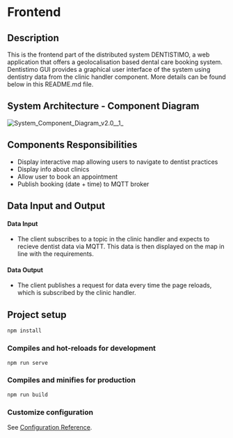 # Frontend

## Description

This is the frontend part of the distributed system DENTISTIMO, a web application that offers a geolocalisation based dental care booking system.
Dentistimo GUI provides a graphical user interface of the system using dentistry data from the clinic handler component. More details can be found below in this README.md file.

## System Architecture - Component Diagram

![System_Component_Diagram_v2.0__1_](/uploads/45a7fa0c8ac9aeace2ea507ccfce552b/System_Component_Diagram_v2.0__1_.png)


## Components Responsibilities

- Display interactive map allowing users to navigate to dentist practices
- Display info about clinics 
- Allow user to book an appointment 
- Publish booking (date + time) to MQTT broker 

## Data Input and Output

#### Data Input

- The client subscribes to a topic in the clinic handler and expects to recieve dentist data via MQTT.  This data is then displayed on the map in line with the requirements. 

#### Data Output
- The client publishes a request for data every time the page reloads, which is subscribed by the clinic handler. 

## Project setup
```
npm install
```

### Compiles and hot-reloads for development
```
npm run serve
```

### Compiles and minifies for production
```
npm run build
```

### Customize configuration
See [Configuration Reference](https://cli.vuejs.org/config/).
